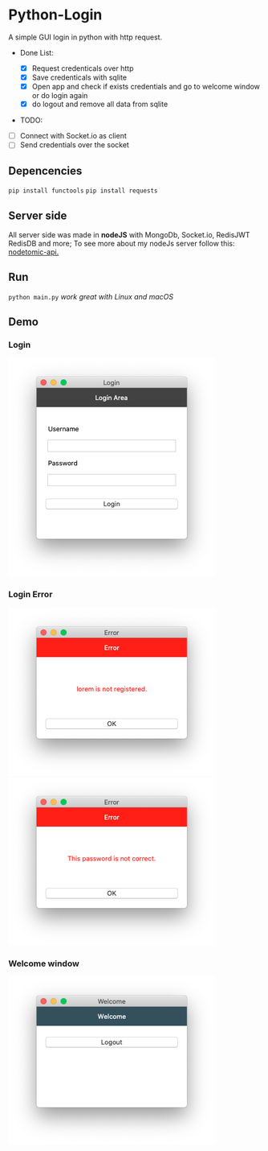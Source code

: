 # Python-Login

A simple GUI login in python with http request.

- Done List:

  - [x] Request credenticals over http
  - [x] Save credenticals with sqlite
  - [x] Open app and check if exists credentials and go to welcome window or do login again
  - [x] do logout and remove all data from sqlite

- TODO:
- [ ] Connect with Socket.io as client
- [ ] Send credentials over the socket

## Depencencies

`pip install functools`
`pip install requests`

## Server side

All server side was made in **nodeJS** with MongoDb, Socket.io, RedisJWT RedisDB and more;
To see more about my nodeJs server follow this: [nodetomic-api.](https://github.com/albuquerquefabio/nodetomic-api)

## Run

`python main.py`
_work great with Linux and macOS_

## Demo

### Login

![Login Screen](https://github.com/albuquerquefabio/Python-Login/blob/master/demo/01-login.png)

### Login Error

![Login error - not registered](https://github.com/albuquerquefabio/Python-Login/blob/master/demo/02-error.png)
![Login error - invalid password](https://github.com/albuquerquefabio/Python-Login/blob/master/demo/03-error.png)

### Welcome window

![Welcome](https://raw.githubusercontent.com/albuquerquefabio/Python-Login/master/demo/04-welcome.png)
